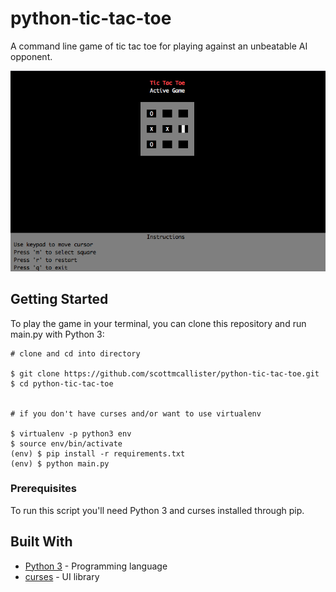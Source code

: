 # python-tic-tac-toe

A command line game of tic tac toe for playing against an unbeatable AI opponent.

<p align="center">
    <img src="screenshot.png" style="margin: auto;" >
</p>

## Getting Started

To play the game in your terminal, you can clone this repository and run main.py with Python 3:

```
# clone and cd into directory

$ git clone https://github.com/scottmcallister/python-tic-tac-toe.git
$ cd python-tic-tac-toe


# if you don't have curses and/or want to use virtualenv

$ virtualenv -p python3 env
$ source env/bin/activate
(env) $ pip install -r requirements.txt
(env) $ python main.py
```

### Prerequisites

To run this script you'll need Python 3 and curses installed through pip. 

## Built With

* [Python 3](https://www.python.org/) - Programming language
* [curses](https://docs.python.org/3/howto/curses.html) - UI library